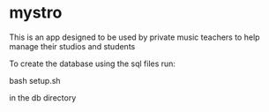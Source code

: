 mystro
======

This is an app designed to be used by private music teachers to help manage their studios and students

To create the database using the sql files run:

bash setup.sh

in the db directory